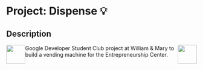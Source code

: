 # Project: Dispense 💡
## Description
<img style="float: right;" height="50px" src="https://user-images.githubusercontent.com/65508654/221480772-26c8019f-c43c-4d5f-9e2f-04e259098924.png"> <img style="float: left;" height="50px" src="https://user-images.githubusercontent.com/65508654/221481520-8f30ef59-9671-402d-b4d2-5ee2b4b41420.png">

Google Developer Student Club project at William & Mary to build a vending machine for the Entrepreneurship Center.

